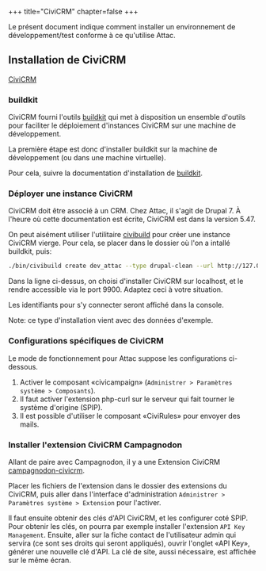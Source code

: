 +++
title="CiviCRM"
chapter=false
+++

Le présent document indique comment installer un environnement de développement/test conforme à ce qu'utilise Attac.

## Installation de CiviCRM

[CiviCRM](https://civicrm.org/)

### buildkit

CiviCRM fourni l'outils [buildkit](https://docs.civicrm.org/dev/en/latest/tools/buildkit/) qui met à disposition un ensemble d'outils pour faciliter le déploiement d'instances CiviCRM sur une machine de développement.

La première étape est donc d'installer buildkit sur la machine de développement (ou dans une machine virtuelle).

Pour cela, suivre la documentation d'installation de [buildkit](https://docs.civicrm.org/dev/en/latest/tools/buildkit/#installation).

### Déployer une instance CiviCRM

CiviCRM doit être associé à un CRM. Chez Attac, il s'agit de Drupal 7.
À l'heure où cette documentation est écrite, CiviCRM est dans la version 5.47.

On peut aisément utiliser l'utilitaire [civibuild](https://docs.civicrm.org/dev/en/latest/tools/civibuild/) pour créer une instance CiviCRM vierge. Pour cela, se placer dans le dossier où l'on a intallé buildkit, puis:

```bash
./bin/civibuild create dev_attac --type drupal-clean --url http://127.0.0.1:9900 --civi-ver  5.47
```

Dans la ligne ci-dessus, on choisi d'installer CiviCRM sur localhost, et le rendre accessible via le port 9900.
Adaptez ceci à votre situation.

Les identifiants pour s'y connecter seront affiché dans la console.

Note: ce type d'installation vient avec des données d'exemple.

### Configurations spécifiques de CiviCRM

Le mode de fonctionnement pour Attac suppose les configurations ci-dessous.

1) Activer le composant «civicampaign» (`Administrer > Paramètres système > Composants`).
2) Il faut activer l'extension php-curl sur le serveur qui fait tourner le système d'origine (SPIP).
3) Il est possible d'utiliser le composant «CiviRules» pour envoyer des mails.

### Installer l'extension CiviCRM Campagnodon

Allant de paire avec Campagnodon, il y a une Extension CiviCRM [campagnodon-civicrm](https://code.globenet.org/attacfr/campagnodon-civicrm).

Placer les fichiers de l'extension dans le dossier des extensions du CiviCRM, puis aller dans l'interface d'administration `Administrer > Paramètres système > Extension` pour l'activer.

Il faut ensuite obtenir des clés d'API CiviCRM, et les configurer coté SPIP.
Pour obtenir les clés, on pourra par exemple installer l'extension `API Key Management`.
Ensuite, aller sur la fiche contact de l'utilisateur admin qui servira (ce sont ses droits qui seront appliqués), ouvrir l'onglet «API Key», générer une nouvelle clé d'API. La clé de site, aussi nécessaire, est affichée sur le même écran.
